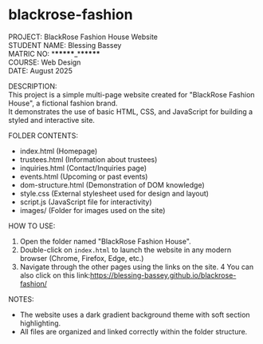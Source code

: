 # blackrose-fashion

PROJECT: BlackRose Fashion House Website  
STUDENT NAME: Blessing Bassey  
MATRIC NO: \***\*\*\*\*\***\_\***\*\*\*\*\***  
COURSE: Web Design  
DATE: August 2025

DESCRIPTION:  
This project is a simple multi-page website created for "BlackRose Fashion House", a fictional fashion brand.  
It demonstrates the use of basic HTML, CSS, and JavaScript for building a styled and interactive site.

FOLDER CONTENTS:

- index.html (Homepage)
- trustees.html (Information about trustees)
- inquiries.html (Contact/Inquiries page)
- events.html (Upcoming or past events)
- dom-structure.html (Demonstration of DOM knowledge)
- style.css (External stylesheet used for design and layout)
- script.js (JavaScript file for interactivity)
- images/ (Folder for images used on the site)

HOW TO USE:

1. Open the folder named "BlackRose Fashion House".
2. Double-click on `index.html` to launch the website in any modern browser (Chrome, Firefox, Edge, etc.)
3. Navigate through the other pages using the links on the site.
   4 You can also click on this link:https://blessing-bassey.github.io/blackrose-fashion/
   
NOTES:

- The website uses a dark gradient background theme with soft section highlighting.
- All files are organized and linked correctly within the folder structure.
